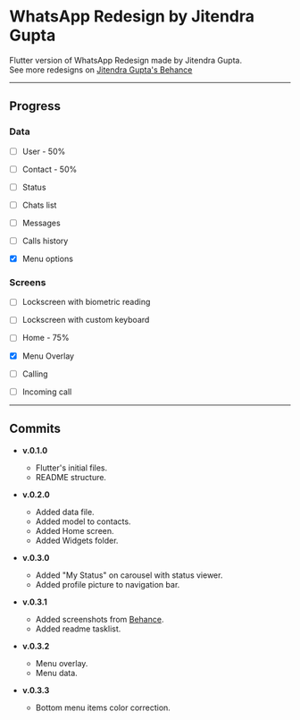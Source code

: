 # WhatsApp Redesign by Jitendra Gupta

Flutter version of WhatsApp Redesign made by Jitendra Gupta.<br>
See more redesigns on [Jitendra Gupta's Behance](https://www.behance.net/jitofficial)

--- 

## Progress

### Data

- [ ] User - 50%
- [ ] Contact - 50%
- [ ] Status
- [ ] Chats list
- [ ] Messages
- [ ] Calls history
- [x] Menu options


### Screens

- [ ] Lockscreen with biometric reading
- [ ] Lockscreen with custom keyboard
- [ ] Home - 75%
- [x] Menu Overlay
- [ ] Calling
- [ ] Incoming call


---

## Commits

- <b>v.0.1.0</b>
    - Flutter's initial files.
    - README structure.

- <b>v.0.2.0</b>
    - Added data file.
    - Added model to contacts.
    - Added Home screen.
    - Added Widgets folder.

- <b>v.0.3.0</b>
    - Added "My Status" on carousel with status viewer.
    - Added profile picture to navigation bar.
    
- <b>v.0.3.1</b>
    - Added screenshots from [Behance](https://www.behance.net/jitofficial).
    - Added readme tasklist.

- <b>v.0.3.2</b>
    - Menu overlay.
    - Menu data.

- <b>v.0.3.3</b>
    - Bottom menu items color correction.